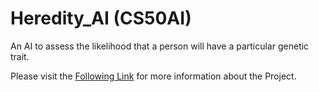# Heredity_AI (CS50AI)

An AI to assess the likelihood that a person will have a particular genetic trait.

Please visit the [Following Link](https://cs50.harvard.edu/ai/2020/projects/2/heredity/) for more information about the Project.

